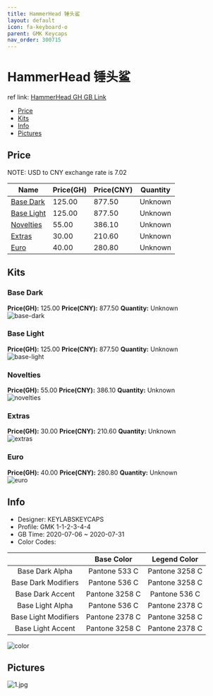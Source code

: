 ```yaml
---
title: HammerHead 锤头鲨
layout: default
icon: fa-keyboard-o
parent: GMK Keycaps
nav_order: 300715
---
```


# HammerHead 锤头鲨

ref link: [HammerHead GH GB Link](https://geekhack.org/index.php?topic=101037.0)  
* [Price](#price)  
* [Kits](#kits)  
* [Info](#info)  
* [Pictures](#pictures)  


## Price  

NOTE: USD to CNY exchange rate is 7.02

| Name          | Price(GH)    |  Price(CNY) | Quantity |
| ------------- | ------------ |  ---------- | -------- |
|[Base Dark](#base-dark)|125.00|877.50|Unknown|
|[Base Light](#base-light)|125.00|877.50|Unknown|
|[Novelties](#novelties)|55.00|386.10|Unknown|
|[Extras](#extras)|30.00|210.60|Unknown|
|[Euro](#euro)|40.00|280.80|Unknown|


## Kits  
### Base Dark  
**Price(GH):** 125.00    **Price(CNY):** 877.50    **Quantity:** Unknown  
<img src="{{ 'assets/images/gmk-keycaps/hammerhead/kits_pics/base-dark.jpg' | relative_url }}" alt="base-dark" class="image featured">

### Base Light  
**Price(GH):** 125.00    **Price(CNY):** 877.50    **Quantity:** Unknown  
<img src="{{ 'assets/images/gmk-keycaps/hammerhead/kits_pics/base-light.jpg' | relative_url }}" alt="base-light" class="image featured">

### Novelties  
**Price(GH):** 55.00    **Price(CNY):** 386.10    **Quantity:** Unknown  
<img src="{{ 'assets/images/gmk-keycaps/hammerhead/kits_pics/novelties.jpg' | relative_url }}" alt="novelties" class="image featured">

### Extras  
**Price(GH):** 30.00    **Price(CNY):** 210.60    **Quantity:** Unknown  
<img src="{{ 'assets/images/gmk-keycaps/hammerhead/kits_pics/extras.jpg' | relative_url }}" alt="extras" class="image featured">

### Euro  
**Price(GH):** 40.00    **Price(CNY):** 280.80    **Quantity:** Unknown  
<img src="{{ 'assets/images/gmk-keycaps/hammerhead/kits_pics/euro.jpg' | relative_url }}" alt="euro" class="image featured">


## Info  
* Designer: KEYLABSKEYCAPS  
* Profile: GMK 1-1-2-3-4-4  
* GB Time: 2020-07-06 ~ 2020-07-31  
* Color Codes:  

| |Base Color     | Legend Color
| :-------------: | :-------------: | :------------:
|Base Dark Alpha|Pantone 533 C|Pantone 3258 C
|Base Dark Modifiers|Pantone 536 C|Pantone 3258 C
|Base Dark Accent|Pantone 3258 C|Pantone 536 C
|Base Light Alpha|Pantone 536 C|Pantone 2378 C
|Base Light Modifiers|Pantone 2378 C|Pantone 3258 C
|Base Light Accent|Pantone 3258 C|Pantone 2378 C

<img src="{{ 'assets/images/gmk-keycaps/hammerhead/color.png' | relative_url }}" alt="color" class="image featured">


## Pictures  
<img src="{{ 'assets/images/gmk-keycaps/hammerhead/rendering_pics/1.jpg' | relative_url }}" alt="1.jpg" class="image featured">
